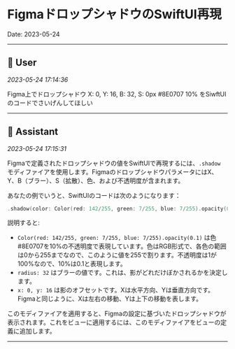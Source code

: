 # FigmaドロップシャドウのSwiftUI再現

Date: 2023-05-24

---

## 👤 User
*2023-05-24 17:14:36*

Figma上でドロップシャドウ X: 0, Y: 16, B: 32, S: 0px #8E0707 10% をSiwftUIのコードでさいげんしてほしい

---

## 🤖 Assistant
*2023-05-24 17:15:31*

Figmaで定義されたドロップシャドウの値をSwiftUIで再現するには、`.shadow` モディファイアを使用します。FigmaのドロップシャドウパラメータにはX、Y、B（ブラー）、S（拡散）、色、および不透明度が含まれます。 

あなたの例でいうと、SwiftUIのコードは次のようになります：

```swift
.shadow(color: Color(red: 142/255, green: 7/255, blue: 7/255).opacity(0.1), radius: 32, x: 0, y: 16)
```

説明すると:

- `Color(red: 142/255, green: 7/255, blue: 7/255).opacity(0.1)` は色#8E0707を10%の不透明度で表現しています。色はRGB形式で、各色の範囲は0から255までなので、このように値を255で割ります。不透明度は1が100%なので、10%は0.1と表現します。
- `radius: 32` はブラーの値です。これは、影がどれだけぼかされるかを決定します。
- `x: 0, y: 16` は影のオフセットです。Xは水平方向、Yは垂直方向です。Figmaと同じように、Xは左右の移動、Yは上下の移動を表します。

このモディファイアを適用すると、Figmaの設定に基づいたドロップシャドウが表示されます。これをビューに適用するには、このモディファイアをビューの定義に追加します。

---
